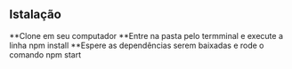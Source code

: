 ## Istalação

**Clone em seu computador
**Entre na pasta pelo termminal e execute a linha npm install
**Espere as dependências serem baixadas e rode o comando npm start
